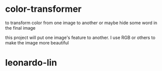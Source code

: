 # color-transformer
to transform color from one image to another or maybe hide some word in the final image

this project will put one image's feature to another. I use RGB or others to make the image more beautiful
# leonardo-lin

